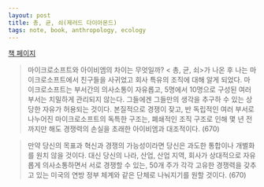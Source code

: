 ```yaml
---
layout: post
title: 총, 균, 쇠(제러드 다이아몬드)
tags: note, book, anthropology, ecology
---
```




[책 페이지](http://www.kyobobook.co.kr/product/detailViewKor.laf?ejkGb=KOR&mallGb=KOR&barcode=9788970127248&orderClick=LEA&Kc=)

> 마이크로소프트와 아이비엠의 차이는 무엇일까? < 총, 균, 쇠>가 나온 후 나는 마이크로소프트에서 친구들을 사귀었고 회사 특유의 조직에 대해 알게 되었다. 마이크로소프트는 부서간의 의사소통이 자유롭고, 5명에서 10명으로 구성된 여러 부서는 치밀하게 관리되지 않는다. 그들에겐 그들만의 생각을 추구하 수 있는 상당한 자유가 허용되는 것이다. 본질적으로 경쟁이 잦고, 반 독립적인 여러 부서로 나누어진 마이크로소프트의 독특한 구조는, 폐쇄적인 조직 구조로 인해 몇 년 전까지만 해도 경쟁력의 손실을 초래한 아이비엠과 대조적이다. (670)

> 만약 당신의 목표과 혁신과 경쟁의 가능성이라면 당신은 과도한 통합이나 개별화를 원치 않을 것이다. 대신 당신의 나라, 산업, 산업 지역, 회사가 상대적으로 자유롭게 의사소통하면서 서로 경쟁할 수 있는, 50개 주가 각각 고유한 경쟁력을 갖추고 있는 미국의 연방 정부 체계와 같은 단체로 나눠지기를 원할 것이다. (670)

